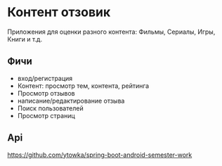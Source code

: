 # Контент отзовик
Приложения для оценки разного контента: Фильмы, Сериалы, Игры, Книги и т.д.

## Фичи
 - вход/регистрация
 - Контент: просмотр тем, контента, рейтинга
 - Просмотр отзывов
 - написание/редактирование отзыва
 - Поиск пользователей
 - Просмотр страниц

## Api
https://github.com/ytowka/spring-boot-android-semester-work